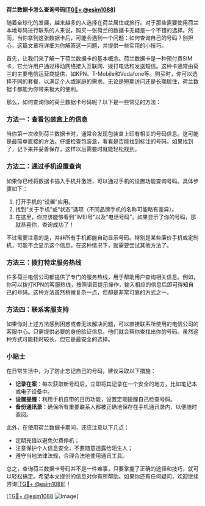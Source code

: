 **荷兰数据卡怎么查询号码[[TG💪+ @esim1088](https://t.me/s/esim1088)]**

随着全球化的发展，越来越多的人选择在荷兰居住或旅行。对于那些需要使用荷兰本地号码进行联系的人来说，购买一张荷兰的数据卡无疑是一个不错的选择。然而，当你拿到这张数据卡后，可能会遇到一个问题：如何查询自己的号码？别担心，这篇文章将详细为你解答这一问题，并提供一些实用的小技巧。

首先，让我们来了解一下荷兰数据卡的基本概念。荷兰数据卡是一种预付费SIM卡，它允许用户通过移动网络接入互联网、拨打电话和发送短信。这种卡通常由荷兰的主要电信运营商提供，如KPN、T-Mobile和Vodafone等。购买时，你可以选择不同的套餐，以满足个人或家庭的需求。无论是短期访问还是长期居住，荷兰数据卡都能为你带来极大的便利。

那么，如何查询你的荷兰数据卡号码呢？以下是一些常见的方法：

### 方法一：查看包装盒上的信息

当你第一次收到荷兰数据卡时，通常会发现包装盒上印有相关的号码信息。这可能是最简单直接的方法。仔细检查包装盒，看看是否能找到标注的号码。如果找到了，记下来并妥善保存，这样以后需要时就能轻松找到。

### 方法二：通过手机设置查询

如果你已经将数据卡插入手机并激活，可以通过手机的设置功能查询号码。具体步骤如下：

1. 打开手机的“设置”应用。
2. 找到“关于手机”或“状态”选项（不同品牌手机的名称可能略有差异）。
3. 在这里，你应该能够看到“IMEI号”以及“电话号码”。如果显示了你的号码，那就恭喜你，查询成功了！

不过需要注意的是，并非所有手机都能自动显示号码。特别是某些廉价手机或定制机，可能不会显示这个信息。在这种情况下，就需要尝试其他方法了。

### 方法三：拨打特定服务热线

许多荷兰电信公司都提供了专门的服务热线，用于帮助用户查询相关信息。例如，你可以拨打KPN的客服热线，按照语音提示操作，输入相应的信息后即可得知自己的号码。这种方法虽然稍微复杂一点，但却是非常可靠的方式之一。

### 方法四：联系客服支持

如果你对上述方法感到困惑或者无法解决问题，可以直接联系所使用的电信公司的客服中心。只需提供必要的身份验证信息，他们就会帮你查找出你的号码。虽然这种方式可能耗时较长，但它是最安全的选择。

### 小贴士

在日常生活中，为了防止忘记自己的号码，建议采取以下措施：

- **记录在案**：每次获取新号码后，立即将其记录在一个安全的地方，比如笔记本或电子设备中。
- **设置提醒**：利用手机自带的日历功能，设置定期提醒自己检查号码。
- **备份通讯录**：确保所有重要联系人都被正确地保存在手机通讯录内，以便随时查阅。

此外，在使用荷兰数据卡期间，还应注意以下几点：

- 定期充值以避免欠费停机；
- 注意保护个人信息安全，不要随意透露给陌生人；
- 遵守当地法律法规，合理合法地使用通讯工具。

总之，查询荷兰数据卡号码并不是一件难事，只要掌握了正确的途径和技巧，就可以轻松搞定。希望本文提供的信息对你有所帮助。如果你还有任何疑问，欢迎继续咨询[[TG💪+ @esim1088](https://t.me/s/esim1088)]！

[[TG💪+ @esim1088](https://t.me/s/esim1088) ![Image](https://i.postimg.cc/4NQfJmqS/Snipaste-2025-05-13-00-14-12.png)]